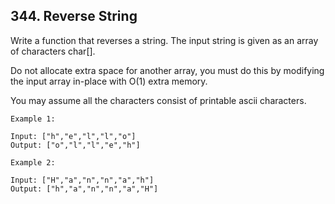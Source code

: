 ## 344. Reverse String
Write a function that reverses a string. The input string is given as an array of characters char[].

Do not allocate extra space for another array, you must do this by modifying the input array in-place with O(1) extra memory.

You may assume all the characters consist of printable ascii characters.

 
```
Example 1:

Input: ["h","e","l","l","o"]
Output: ["o","l","l","e","h"]

Example 2:

Input: ["H","a","n","n","a","h"]
Output: ["h","a","n","n","a","H"]
```

